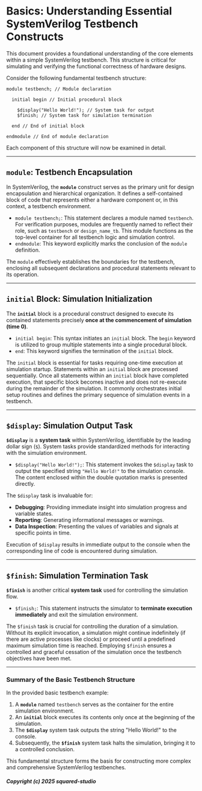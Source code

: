 # Basics: Understanding Essential SystemVerilog Testbench Constructs

This document provides a foundational understanding of the core elements within a simple SystemVerilog testbench. This structure is critical for simulating and verifying the functional correctness of hardware designs.

Consider the following fundamental testbench structure:

```SV
module testbench; // Module declaration

  initial begin // Initial procedural block

    $display("Hello World!"); // System task for output
    $finish; // System task for simulation termination

  end // End of initial block

endmodule // End of module declaration
```

Each component of this structure will now be examined in detail.

---

## `module`: Testbench Encapsulation

In SystemVerilog, the **`module`** construct serves as the primary unit for design encapsulation and hierarchical organization. It defines a self-contained block of code that represents either a hardware component or, in this context, a testbench environment.

* `module testbench;`: This statement declares a module named `testbench`. For verification purposes, modules are frequently named to reflect their role, such as `testbench` or `design_name_tb`. This module functions as the top-level container for all testbench logic and simulation control.
* `endmodule`: This keyword explicitly marks the conclusion of the `module` definition.

The `module` effectively establishes the boundaries for the testbench, enclosing all subsequent declarations and procedural statements relevant to its operation.

---

## `initial` Block: Simulation Initialization

The **`initial`** block is a procedural construct designed to execute its contained statements precisely **once at the commencement of simulation (time 0)**.

* `initial begin`: This syntax initiates an `initial` block. The `begin` keyword is utilized to group multiple statements into a single procedural block.
* `end`: This keyword signifies the termination of the `initial` block.

The `initial` block is essential for tasks requiring one-time execution at simulation startup. Statements within an `initial` block are processed sequentially. Once all statements within an `initial` block have completed execution, that specific block becomes inactive and does not re-execute during the remainder of the simulation. It commonly orchestrates initial setup routines and defines the primary sequence of simulation events in a testbench.

---

## `$display`: Simulation Output Task

**`$display`** is a **system task** within SystemVerilog, identifiable by the leading dollar sign (`$`). System tasks provide standardized methods for interacting with the simulation environment.

* `$display("Hello World!");`: This statement invokes the `$display` task to output the specified string `"Hello World!"` to the simulation console. The content enclosed within the double quotation marks is presented directly.

The `$display` task is invaluable for:
* **Debugging**: Providing immediate insight into simulation progress and variable states.
* **Reporting**: Generating informational messages or warnings.
* **Data Inspection**: Presenting the values of variables and signals at specific points in time.

Execution of `$display` results in immediate output to the console when the corresponding line of code is encountered during simulation.

---

## `$finish`: Simulation Termination Task

**`$finish`** is another critical **system task** used for controlling the simulation flow.

* `$finish;`: This statement instructs the simulator to **terminate execution immediately** and exit the simulation environment.

The `$finish` task is crucial for controlling the duration of a simulation. Without its explicit invocation, a simulation might continue indefinitely (if there are active processes like clocks) or proceed until a predefined maximum simulation time is reached. Employing `$finish` ensures a controlled and graceful cessation of the simulation once the testbench objectives have been met.

---

### Summary of the Basic Testbench Structure

In the provided basic testbench example:

1.  A **`module`** named `testbench` serves as the container for the entire simulation environment.
2.  An **`initial`** block executes its contents only once at the beginning of the simulation.
3.  The **`$display`** system task outputs the string "Hello World!" to the console.
4.  Subsequently, the **`$finish`** system task halts the simulation, bringing it to a controlled conclusion.

This fundamental structure forms the basis for constructing more complex and comprehensive SystemVerilog testbenches.

##### Copyright (c) 2025 squared-studio

